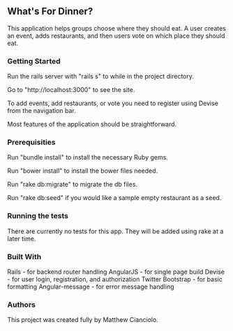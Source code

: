 ## What's For Dinner?

This application helps groups choose where they should eat. A user creates an event, adds restaurants, and then users vote on which place they should eat.



### Getting Started

Run the rails server with "rails s" to while in the project directory. 

Go to "http://localhost:3000" to see the site. 

To add events, add restaurants, or vote you need to register using Devise from the navigation bar.

Most features of the application should be straightforward.



### Prerequisities

Run "bundle install" to install the necessary Ruby gems.

Run "bower install" to install the bower files needed.

Run "rake db:migrate" to migrate the db files.

Run "rake db:seed" if you would like a sample empty restaurant as a seed.



### Running the tests

There are currently no tests for this app. They will be added using rake at a later time.



### Built With

Rails - for backend router handling
AngularJS - for single page build
Devise - for user login, registration, and authorization
Twitter Bootstrap - for basic formatting
Angular-message - for error message handling



### Authors

This project was created fully by Matthew Cianciolo.
